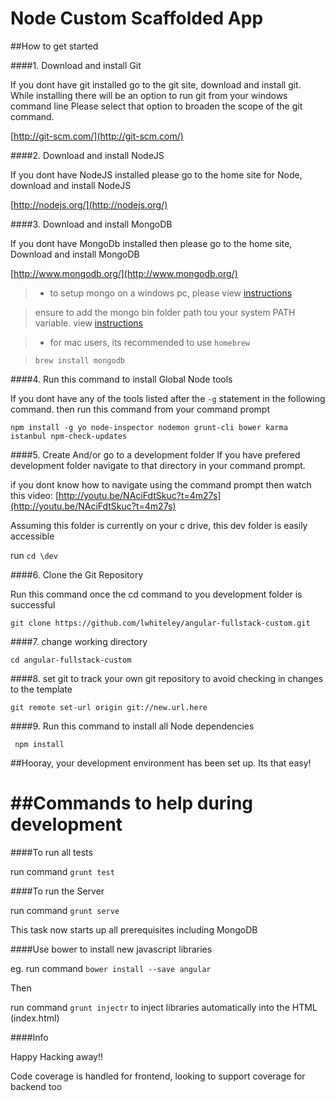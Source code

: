 Node Custom Scaffolded App
========================

##How to  get started

####1. Download and install Git

If you dont have git installed go to the git site, download and install git.
While installing there will be an option to run git from your windows command line
Please select that option to broaden the scope of the git command.

[http://git-scm.com/](http://git-scm.com/)

####2. Download and install NodeJS

If you dont have NodeJS installed please go to the home site for Node,
download and install NodeJS

[http://nodejs.org/](http://nodejs.org/)

####3. Download and install MongoDB

If you dont have MongoDb installed then please go to the home site,
Download and install MongoDB

[http://www.mongodb.org/](http://www.mongodb.org/)

> - to setup mongo on a windows pc, please view [instructions](http://www.mkyong.com/mongodb/how-to-install-mongodb-on-windows/)

> ensure to add the mongo bin folder path tou your system PATH variable. view [instructions](http://www.windows-commandline.com/set-path-command-line/)

> - for mac users, its recommended to use `homebrew`

> `brew install mongodb`

####4. Run this command to install Global Node tools

If you dont have any of the tools listed after the `-g` statement in the following command.
then run this command from your command prompt

`npm install -g yo node-inspector nodemon grunt-cli bower karma istanbul npm-check-updates`

####5. Create And/or go to a development folder
If you have  prefered development folder navigate to that directory in your command prompt.

if you dont know how to navigate using the command prompt then
watch this video: [http://youtu.be/NAciFdtSkuc?t=4m27s](http://youtu.be/NAciFdtSkuc?t=4m27s)

Assuming this folder is currently on your c drive, this dev folder is easily accessible

run `cd \dev`


####6. Clone the Git Repository

Run this command once the cd command to you development folder is successful

`git clone https://github.com/lwhiteley/angular-fullstack-custom.git`

####7. change working directory

`cd angular-fullstack-custom`

####8. set git to track your own git repository to avoid checking in changes to the template

`git remote set-url origin git://new.url.here`

####9. Run this command to install all Node dependencies

` npm install`

##Hooray, your development environment has been set up. Its that easy!


##Commands to help during development
============

####To run all tests

run command `grunt test`


####To run the Server

run command `grunt serve`

This task now starts up all prerequisites including MongoDB

####Use bower to install new javascript libraries

eg. run command `bower install --save angular`

Then

run command `grunt injectr` to  inject libraries automatically into the HTML (index.html)

####Info

Happy Hacking away!!

Code coverage is handled for frontend, looking to support coverage for backend too


